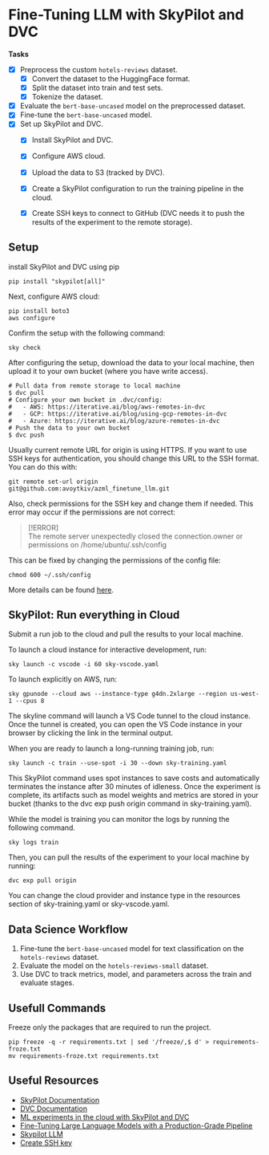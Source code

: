 # Fine-Tuning LLM with SkyPilot and DVC

**Tasks**
- [x] Preprocess the custom `hotels-reviews` dataset.
    - [x] Convert the dataset to the HuggingFace format.
    - [x] Split the dataset into train and test sets.
    - [x] Tokenize the dataset.
- [x] Evaluate the `bert-base-uncased` model on the preprocessed dataset.
- [x] Fine-tune the `bert-base-uncased` model.
- [x] Set up SkyPilot and DVC.
    - [x] Install SkyPilot and DVC.
    - [x] Configure AWS cloud.
    - [x] Upload the data to S3 (tracked by DVC).
    - [x] Create a SkyPilot configuration to run the training pipeline in the cloud.
    - [x] Create SSH keys to connect to GitHub (DVC needs it to push the results of the experiment to the remote storage).


## Setup

install SkyPilot and DVC using pip


```shell
pip install "skypilot[all]"
```

Next, configure AWS cloud:

```
pip install boto3
aws configure
```

Confirm the setup with the following command:
```shell
sky check
```

After configuring the setup, download the data to your local machine, then upload it to your own bucket (where you have write access).

```shell
# Pull data from remote storage to local machine
$ dvc pull
# Configure your own bucket in .dvc/config:
#   - AWS: https://iterative.ai/blog/aws-remotes-in-dvc
#   - GCP: https://iterative.ai/blog/using-gcp-remotes-in-dvc
#   - Azure: https://iterative.ai/blog/azure-remotes-in-dvc
# Push the data to your own bucket
$ dvc push
```

Usually current remote URL for origin is using HTTPS. If you want to use SSH keys for authentication, you should change this URL to the SSH format. You can do this with:

```shell
git remote set-url origin git@github.com:avoytkiv/azml_finetune_llm.git
```

Also, check permissions for the SSH key and change them if needed. This error may occur if the permissions are not correct:

>[!ERROR]   
>The remote server unexpectedly closed the connection.owner or permissions on /home/ubuntu/.ssh/config

This can be fixed by changing the permissions of the config file:

```shell
chmod 600 ~/.ssh/config
```

More details can be found [here](https://serverfault.com/questions/253313/ssh-returns-bad-owner-or-permissions-on-ssh-config).


## SkyPilot: Run everything in Cloud

Submit a run job to the cloud and pull the results to your local machine.

To launch a cloud instance for interactive development, run:

```shell
sky launch -c vscode -i 60 sky-vscode.yaml
```

To launch explicitly on AWS, run:

```shell
sky gpunode --cloud aws --instance-type g4dn.2xlarge --region us-west-1 --cpus 8
```

The skyline command will launch a VS Code tunnel to the cloud instance. Once the tunnel is created, you can open the VS Code instance in your browser by clicking the link in the terminal output.

When you are ready to launch a long-running training job, run:

```shell
sky launch -c train --use-spot -i 30 --down sky-training.yaml
```

This SkyPilot command uses spot instances to save costs and automatically terminates the instance after 30 minutes of idleness. Once the experiment is complete, its artifacts such as model weights and metrics are stored in your bucket (thanks to the dvc exp push origin command in sky-training.yaml).

While the model is training you can monitor the logs by running the following command.

```shell
sky logs train
```

Then, you can pull the results of the experiment to your local machine by running:
    
```shell
dvc exp pull origin
```

You can change the cloud provider and instance type in the resources section of sky-training.yaml or sky-vscode.yaml.

## Data Science Workflow

1. Fine-tune the `bert-base-uncased` model for text classification on the `hotels-reviews` dataset.
2. Evaluate the model on the `hotels-reviews-small` dataset.
3. Use DVC to track metrics, model, and parameters across the train and evaluate stages.

## Usefull Commands

Freeze only the packages that are required to run the project.

```shell
pip freeze -q -r requirements.txt | sed '/freeze/,$ d' > requirements-froze.txt
mv requirements-froze.txt requirements.txt
```

## Useful Resources
- [SkyPilot Documentation](https://skypilot-dev.readthedocs.io/en/latest/)
- [DVC Documentation](https://dvc.org/doc)
- [ML experiments in the cloud with SkyPilot and DVC](https://alex000kim.com/tech/2023-08-10-ml-experiments-in-cloud-skypilot-dvc/)
- [Fine-Tuning Large Language Models with a Production-Grade Pipeline](https://iterative.ai/blog/finetune-llm-pipeline-dvc-skypilot)
- [Skypilot LLM](https://github.com/skypilot-org/skypilot/tree/master/llm)
- [Create SSH key](https://docs.github.com/en/authentication/connecting-to-github-with-ssh/generating-a-new-ssh-key-and-adding-it-to-the-ssh-agent)

